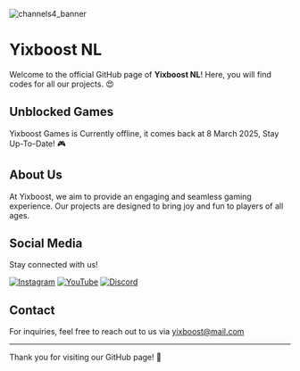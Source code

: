 ![channels4_banner](https://github.com/user-attachments/assets/cfe95e9b-f716-401a-a130-22f53da891c2)

# Yixboost NL

Welcome to the official GitHub page of **Yixboost NL**! Here, you will find codes for all our projects. 😍

## Unblocked Games

Yixboost Games is Currently offline, it comes back at 8 March 2025, Stay Up-To-Date! 🎮  

## About Us

At Yixboost, we aim to provide an engaging and seamless gaming experience. Our projects are designed to bring joy and fun to players of all ages.

## Social Media

Stay connected with us!

[![Instagram](https://img.shields.io/badge/Instagram-ff69b4?style=for-the-badge&logo=instagram&logoColor=white)](https://www.instagram.com/yixboost)  [![YouTube](https://img.shields.io/badge/YouTube-c71606?style=for-the-badge&logo=youtube&logoColor=white)](https://www.youtube.com/@yixboost-official)   [![Discord](https://img.shields.io/badge/Discord-5865F2?style=for-the-badge&logo=discord&logoColor=white)](https://discord.gg/tFSzDwGwZM)  


## Contact

For inquiries, feel free to reach out to us via yixboost@mail.com

---

Thank you for visiting our GitHub page! 🚀
